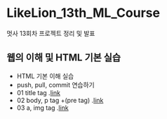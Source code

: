 # LikeLion_13th_ML_Course

멋사 13회차 프로젝트 정리 및 발표

## 웹의 이해 및 HTML 기본 실습

- HTML 기본 이해 실습
- push, pull, commit 연습하기
- 01 title tag .[link](https://github.com/JYPark-Code/LikeLion_13th_ML_Course/blob/main/html/01_html_title.html)
- 02 body, p tag +(pre tag) .[link](https://github.com/JYPark-Code/LikeLion_13th_ML_Course/blob/main/html/02_html_body_p.html)
- 03 a, img tag .[link](https://github.com/JYPark-Code/LikeLion_13th_ML_Course/blob/main/html/03_html_link_img.html)
